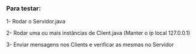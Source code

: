 ### Para testar:
1- Rodar o Servidor.java

2- Rodar uma ou mais instâncias de Client.java (Manter o ip local 127.0.0.1)

3- Enviar mensagens nos Clients e verificar as mesmas no Servidor